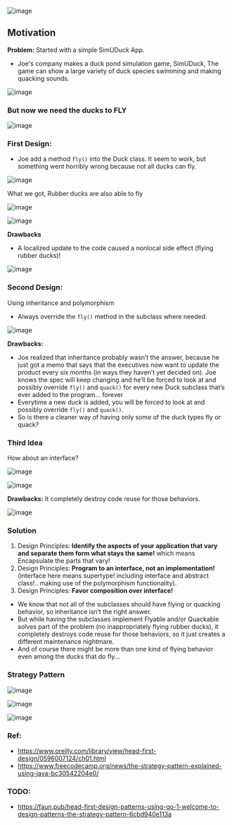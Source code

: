 ![image](https://user-images.githubusercontent.com/19663316/172449958-8975461b-ba18-4d7f-b74c-9b327c51e10c.png)

## Motivation

**Problem:**   Started with a simple SimUDuck App.

* Joe's company makes a duck pond simulation game, SimUDuck, The game can show a large variety of duck species swimming and making quacking sounds.

![image](https://user-images.githubusercontent.com/19663316/172450506-9876578a-8e87-4057-8782-90c675663693.png)

### But now we need the ducks to FLY

![image](https://user-images.githubusercontent.com/19663316/172450546-547310c9-799b-46f2-95cf-b033bdf6838a.png) 

### First Design:
* Joe add a method `fly()` into the Duck class. It seem to work, but something went horribly wrong because not all ducks can fly.

![image](https://user-images.githubusercontent.com/19663316/172450753-5913b334-63ab-4643-b57e-b8023e983cc8.png)

What we got, Rubber ducks are also able to fly

![image](https://user-images.githubusercontent.com/19663316/172679433-3659275b-b1d9-4af4-b0ec-f0917cfa43e6.png)

![image](https://user-images.githubusercontent.com/19663316/172450865-4f1f11ec-bad9-4619-872a-2fbcac3364ef.png)


**Drawbacks**
* A localized update to the code caused a nonlocal side effect (flying rubber ducks)!


![image](https://user-images.githubusercontent.com/19663316/172450969-29b31625-7a7e-4281-a648-98fd1bd386d3.png)

### Second Design:
Using inheritance and polymorphism
* Always override the `fly()` method in the subclass where needed.

![image](https://user-images.githubusercontent.com/19663316/172451061-a2b167ff-900f-4d61-865f-61f085f102ec.png)

**Drawbacks:** 
* Joe realized that inheritance probably wasn’t the answer, because he just got a memo that says that the executives now want to update the product every six months (in ways they haven’t yet decided on). Joe knows the spec will keep changing and he’ll be forced to look at and possibly override `fly()` and `quack()` for every new Duck subclass that’s ever added to the program... forever
* Everytime a new duck is added, you will be forced to look at and possibly override `fly()` and `quack()`. 
* So is there a cleaner way of having only some of the duck types fly or quack?

### Third Idea

How about an interface?

![image](https://user-images.githubusercontent.com/19663316/172453211-4fc09800-05db-4e9a-a1d0-0d71683532ac.png)

![image](https://user-images.githubusercontent.com/19663316/172453303-7a1f4009-c5e8-4021-80f1-5c2e92399593.png)

**Drawbacks:** It completely destroy code reuse for those behaviors.

![image](https://user-images.githubusercontent.com/19663316/172453241-6f55e5e6-8bbb-4222-a407-3ebda5e17752.png)


### Solution

1. Design Principles: **Identify the aspects of your application that vary and separate them form what stays the same!**
                               which means Encapsulate the parts that vary!
2. Design Principles: **Program to an interface, not an implementation!** (interface here means supertype! including interface
                               and abstract class!.. making use of the polymorphism functionality).
3. Design Principles:  **Favor composition over interface!**


* We know that not all of the subclasses should have flying or quacking behavior, so inheritance isn’t the right answer. 
* But while having the subclasses implement Flyable and/or Quackable solves part of the problem (no inappropriately flying rubber ducks), it completely destroys code reuse for those behaviors, so it just creates a different maintenance nightmare.
* And of course there might be more than one kind of flying behavior even among the ducks that do fly...


### Strategy Pattern

![image](https://user-images.githubusercontent.com/19663316/172451086-d55c9b63-8bd5-4eee-9ab5-dd31d777f608.png)

![image](https://user-images.githubusercontent.com/19663316/172451458-80e8e00a-6194-4109-b388-7c18b3181a66.png)

![image](https://user-images.githubusercontent.com/19663316/172451633-410c2335-065b-4cfd-bd67-7a6004bf2ceb.png)


### Ref: 
* https://www.oreilly.com/library/view/head-first-design/0596007124/ch01.html
* https://www.freecodecamp.org/news/the-strategy-pattern-explained-using-java-bc30542204e0/


### TODO:
* https://faun.pub/head-first-design-patterns-using-go-1-welcome-to-design-patterns-the-strategy-pattern-6cbd940e113a
